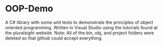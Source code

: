 # OOP-Demo
A C# library with some unit tests to demonstrate the principles of object oriented programming. Written in Visual Studio using the tutorials found at the pluralsight website. Note: All of the bin, obj, and project folders were deleted so that github could accept everything.
